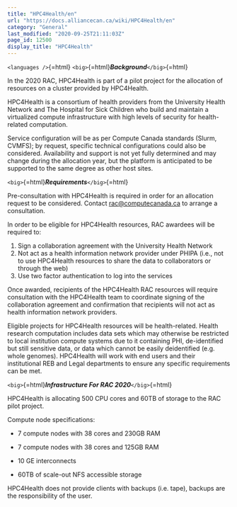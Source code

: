 ```yaml
---
title: "HPC4Health/en"
url: "https://docs.alliancecan.ca/wiki/HPC4Health/en"
category: "General"
last_modified: "2020-09-25T21:11:03Z"
page_id: 12500
display_title: "HPC4Health"
---
```


`<languages />`{=html} `<big>`{=html}***Background***`</big>`{=html}

In the 2020 RAC, HPC4Health is part of a pilot project for the allocation of resources on a cluster provided by HPC4Health.

HPC4Health is a consortium of health providers from the University Health Network and The Hospital for Sick Children who build and maintain a virtualized compute infrastructure with high levels of security for health-related computation.

Service configuration will be as per Compute Canada standards (Slurm, CVMFS); by request, specific technical configurations could also be considered. Availability and support is not yet fully determined and may change during the allocation year, but the platform is anticipated to be supported to the same degree as other host sites.

`<big>`{=html}***Requirements***`</big>`{=html}

Pre-consultation with HPC4Health is required in order for an allocation request to be considered. Contact <rac@computecanada.ca> to arrange a consultation.

In order to be eligible for HPC4Health resources, RAC awardees will be required to:

1.  Sign a collaboration agreement with the University Health Network
2.  Not act as a health information network provider under PHIPA (i.e., not to use HPC4Health resources to share the data to collaborators or through the web)
3.  Use two factor authentication to log into the services

Once awarded, recipients of the HPC4Health RAC resources will require consultation with the HPC4Health team to coordinate signing of the collaboration agreement and confirmation that recipients will not act as health information network providers.

Eligible projects for HPC4Health resources will be health-related. Health research computation includes data sets which may otherwise be restricted to local institution compute systems due to it containing PHI, de-identified but still sensitive data, or data which cannot be easily deidentified (e.g. whole genomes). HPC4Health will work with end users and their institutional REB and Legal departments to ensure any specific requirements can be met.

`<big>`{=html}***Infrastructure For RAC 2020***`</big>`{=html}

HPC4Health is allocating 500 CPU cores and 60TB of storage to the RAC pilot project.

Compute node specifications:

- 7 compute nodes with 38 cores and 230GB RAM

<!-- -->

- 7 compute nodes with 38 cores and 125GB RAM

<!-- -->

- 10 GE interconnects

<!-- -->

- 60TB of scale-out NFS accessible storage

HPC4Health does not provide clients with backups (i.e. tape), backups are the responsibility of the user.

